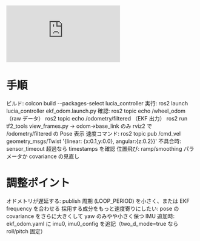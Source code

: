 ![](https://docs.ros.org/en/melodic/api/robot_localization/html/index.html)

# 手順
ビルド: colcon build --packages-select lucia_controller
実行: ros2 launch lucia_controller ekf_odom.launch.py
確認:
ros2 topic echo /wheel_odom （raw データ）
ros2 topic echo /odometry/filtered （EKF 出力）
ros2 run tf2_tools view_frames.py → odom→base_link のみ
rviz2 で /odometry/filtered の Pose 表示
速度コマンド: ros2 topic pub /cmd_vel geometry_msgs/Twist '{linear: {x:0.1,y:0.0}, angular:{z:0.2}}'
不具合時:
sensor_timeout 超過なら timestamps を確認
位置飛び: ramp/smoothing パラメータか covariance の見直し

# 調整ポイント
オドメトリが遅延する: publish 周期 (LOOP_PERIOD) を小さく、または EKF frequency を合わせる
採用する成分をもっと速度寄りにしたい: pose の covariance をさらに大きくして yaw のみやや小さく保つ
IMU 追加時: ekf_odom.yaml に imu0, imu0_config を追記（two_d_mode=true なら roll/pitch 固定）
